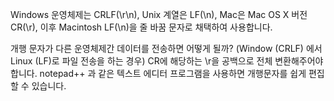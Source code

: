 Windows 운영체제는 CRLF(\r\n),
Unix 계열은 LF(\n),
Mac은 Mac OS X 버전 CR(\r), 이후 Macintosh LF(\n)을 줄 바꿈 문자로 채택하여 사용합니다. 

개행 문자가 다른 운영체제간 데이터를 전송하면 어떻게 될까?
(Window (CRLF) 에서 Linux (LF)로 파일 전송을 하는 경우)  CR에 해당하는 \r을 공백으로 전체 변환해주어야 합니다. notepad++ 과 같은 텍스트 에디터 프로그램을 사용하면 개행문자를 쉽게 편집할 수 있습니다.
 
